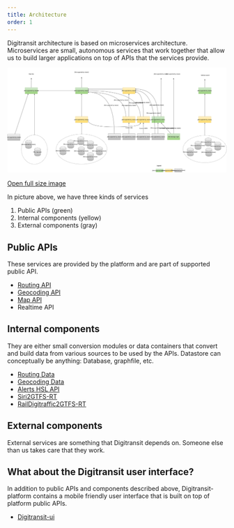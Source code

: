 ```yaml
---
title: Architecture
order: 1
---
```


Digitransit architecture is based on microservices architecture. Microservices are small, autonomous services that work together that allow us to build larger applications on top of APIs that the services provide.

![Architecture](./architecture.svg)

[Open full size image](http://www.digitransit.fi/en/developers/architecture/architecture.svg)

In picture above, we have three kinds of services

1. Public APIs (green)
2. Internal components (yellow)
3. External components (gray)

## Public APIs
These services are provided by the platform and are part of supported public API.
- [Routing API](../routing-api/)
- [Geocoding API](../geocoding-api/)
- [Map API](../map-api/)
- Realtime API

## Internal components
They are either small conversion modules or data containers that convert and build data from various sources to be used by the APIs. Datastore can conceptually be anything: Database, graphfile, etc.

- [Routing Data](../routing-data/)
- [Geocoding Data](../geocoding-data/)
- [Alerts HSL API](../alerts-hsl-api/)
- [Siri2GTFS-RT](../siri2gtfsrt/)
- [RailDigitraffic2GTFS-RT](../raildigittaffic2gtfsrt/)

## External components
External services are something that Digitransit depends on. Someone else than us takes care that they work.

## What about the Digitransit user interface?
In addition to public APIs and components described above, Digitransit-platform contains a mobile friendly user interface that is built on top of platform public APIs.
- [Digitransit-ui](../web-ui/)
